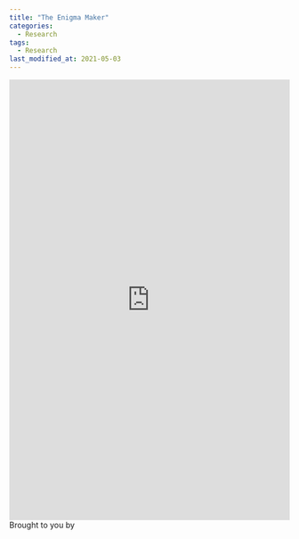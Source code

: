 ```yaml
---
title: "The Enigma Maker"
categories:
  - Research
tags:
  - Research
last_modified_at: 2021-05-03
---
```


<iframe src="https://www.furman.edu/furman-magazine/2021-spring/stories/enigma-maker/" width="100%" height="790px" frameBorder="0" style="border: 0;"></iframe><br>Brought to you by <a href="" target="_blank"></a>

